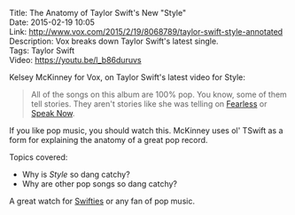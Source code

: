 Title: The Anatomy of Taylor Swift's New "Style"  
Date: 2015-02-19 10:05  
Link: http://www.vox.com/2015/2/19/8068789/taylor-swift-style-annotated  
Description: Vox breaks down Taylor Swift's latest single.  
Tags: Taylor Swift  
Video: https://youtu.be/l_b86duruvs  

Kelsey McKinney for Vox, on Taylor Swift's latest video for Style:

> All of the songs on this album are 100% pop. You know, some of them tell stories. They aren't stories like she was telling on [Fearless][wikipedia] or [Speak Now][wikipedia 2]. 

If you like pop music, you should watch this. McKinney uses ol' TSwift as a form for explaining the anatomy of a great pop record. 

Topics covered:

* Why is *Style* so dang catchy?
* Why are other pop songs so dang catchy?

A great watch for [Swifties][urbandictionary] or any fan of pop music.

[urbandictionary]: http://www.urbandictionary.com/define.php?term=swiftie "Urban Dictionary: 'Swiftie'"
[wikipedia]: https://en.wikipedia.org/wiki/Fearless_(Taylor_Swift_album) "Wikipedia: Taylor Swift's album 'Fearless'"
[wikipedia 2]: https://en.wikipedia.org/wiki/Speak_Now "Wikipedia: Taylor Swift's album 'Speak Now'"